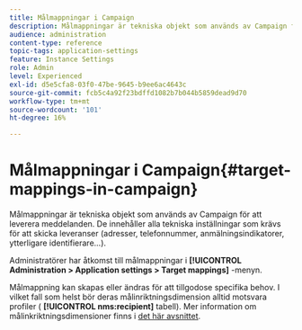 ```yaml
---
title: Målmappningar i Campaign
description: Målmappningar är tekniska objekt som används av Campaign för att leverera meddelanden. De innehåller alla tekniska inställningar som krävs för att skicka leveranser.
audience: administration
content-type: reference
topic-tags: application-settings
feature: Instance Settings
role: Admin
level: Experienced
exl-id: d5e5cfa8-03f0-47be-9645-b9ee6ac4643c
source-git-commit: fcb5c4a92f23bdffd1082b7b044b5859dead9d70
workflow-type: tm+mt
source-wordcount: '101'
ht-degree: 16%

---
```


# Målmappningar i Campaign{#target-mappings-in-campaign}

Målmappningar är tekniska objekt som används av Campaign för att leverera meddelanden. De innehåller alla tekniska inställningar som krävs för att skicka leveranser (adresser, telefonnummer, anmälningsindikatorer, ytterligare identifierare...).

Administratörer har åtkomst till målmappningar i **[!UICONTROL Administration > Application settings > Target mappings]** -menyn.

Målmappning kan skapas eller ändras för att tillgodose specifika behov. I vilket fall som helst bör deras målinriktningsdimension alltid motsvara profiler ( **[!UICONTROL nms:recipient]** tabell). Mer information om målinkriktningsdimensioner finns i [det här avsnittet](../../automating/using/query.md#targeting-dimensions-and-resources).
